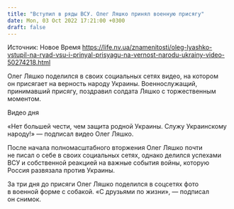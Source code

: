 ```yaml
---
title: "Вступил в ряды ВСУ. Олег Ляшко принял военную присягу"
date: Mon, 03 Oct 2022 17:21:00 +0300
draft: false
---
```

Источник: Новое Время https://life.nv.ua/znamenitosti/oleg-lyashko-vstupil-na-ryad-vsu-i-prinyal-prisyagu-na-vernost-narodu-ukrainy-video-50274218.html


Олег Ляшко поделился в своих социальных сетях видео, на котором он присягает на верность народу Украины. Военнослужащий, принимавший присягу, поздравил солдата Ляшко с торжественным моментом.

 Видео дня   

«Нет большей чести, чем защита родной Украины. Служу Украинскому народу!» — подписал видео Олег Ляшко.

После начала полномасштабного вторжения Олег Ляшко почти не писал о себе в своих социальных сетях, однако делился успехами ВСУ и собственной реакцией на важные события войны, которую Россия развязала против Украины.

За три дня до присяги Олег Ляшко поделился в соцсетях фото в военной форме с собакой. «С друзьями по жизни», — подписал он снимок.
